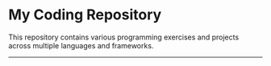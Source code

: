 # My Coding Repository

This repository contains various programming exercises and projects across multiple languages and frameworks.

---
